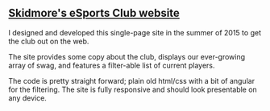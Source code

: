 ## [Skidmore's eSports Club website](http://skidmoreesports.club/)
I designed and developed this single-page site in the summer of 2015 to get the club out on the web.

The site provides some copy about the club, displays our ever-growing array of swag, and features a filter-able list of current players.

The code is pretty straight forward; plain old html/css with a bit of angular for the filtering. The site is fully responsive and should look presentable on any device.
